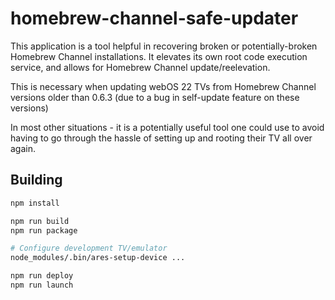 homebrew-channel-safe-updater
=============================

This application is a tool helpful in recovering broken or potentially-broken
Homebrew Channel installations. It elevates its own root code execution service,
and allows for Homebrew Channel update/reelevation.

This is necessary when updating webOS 22 TVs from Homebrew Channel versions
older than 0.6.3 (due to a bug in self-update feature on these versions)

In most other situations - it is a potentially useful tool one could use to
avoid having to go through the hassle of setting up and rooting their TV all over
again.

Building
--------

```sh
npm install

npm run build
npm run package

# Configure development TV/emulator
node_modules/.bin/ares-setup-device ...

npm run deploy
npm run launch
```
